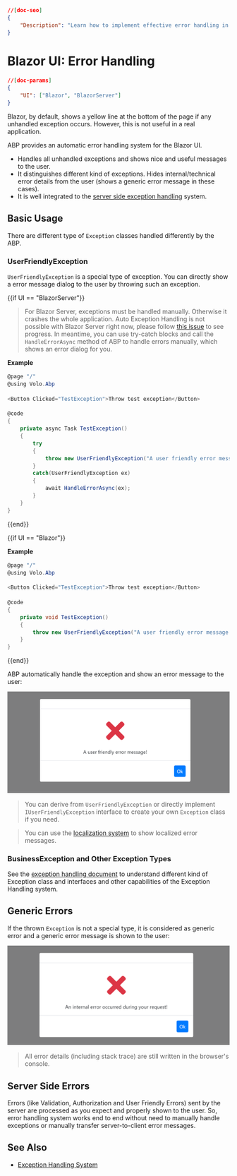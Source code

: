 ```json
//[doc-seo]
{
    "Description": "Learn how to implement effective error handling in Blazor UI with ABP Framework, ensuring user-friendly messages and seamless integration with server-side exceptions."
}
```

# Blazor UI: Error Handling

````json
//[doc-params]
{
    "UI": ["Blazor", "BlazorServer"]
}
````

Blazor, by default, shows a yellow line at the bottom of the page if any unhandled exception occurs. However, this is not useful in a real application.

ABP provides an automatic error handling system for the Blazor UI.

* Handles all unhandled exceptions and shows nice and useful messages to the user.
* It distinguishes different kind of exceptions. Hides internal/technical error details from the user (shows a generic error message in these cases).
* It is well integrated to the [server side exception handling](../../fundamentals/exception-handling.md) system.

## Basic Usage

There are different type of `Exception` classes handled differently by the ABP.

### UserFriendlyException

`UserFriendlyException` is a special type of exception. You can directly show a error message dialog to the user by throwing such an exception.

{{if UI == "BlazorServer"}}

> For Blazor Server, exceptions must be handled manually. Otherwise it crashes the whole application. Auto Exception Handling is not possible with Blazor Server right now, please follow [this issue](https://github.com/abpframework/abp/issues/8195) to see progress. In meantime, you can use try-catch blocks and call the `HandleErrorAsync` method of ABP to handle errors manually, which shows an error dialog for you.

**Example**

````csharp
@page "/"
@using Volo.Abp

<Button Clicked="TestException">Throw test exception</Button>

@code
{
    private async Task TestException()
    {
        try 
        {
            throw new UserFriendlyException("A user friendly error message!");
        }
        catch(UserFriendlyException ex) 
        {
            await HandleErrorAsync(ex);
        }
    }
}
````

{{end}}

{{if UI == "Blazor"}}

**Example**

````csharp
@page "/"
@using Volo.Abp

<Button Clicked="TestException">Throw test exception</Button>

@code
{
    private void TestException()
    {
        throw new UserFriendlyException("A user friendly error message!");
    }
}
````
{{end}}

ABP automatically handle the exception and show an error message to the user:

![blazor-user-friendly-exception](../../../images/blazor-user-friendly-exception.png)

> You can derive from `UserFriendlyException` or directly implement `IUserFriendlyException` interface to create your own `Exception` class if you need.

> You can use the [localization system](localization.md) to show localized error messages.

### BusinessException and Other Exception Types

See the [exception handling document](../../fundamentals/exception-handling.md) to understand different kind of Exception class and interfaces and other capabilities of the Exception Handling system.

## Generic Errors

If the thrown `Exception` is not a special type, it is considered as generic error and a generic error message is shown to the user:

![blazor-generic-exception-message](../../../images/blazor-generic-exception-message.png)

> All error details (including stack trace) are still written in the browser's console.

## Server Side Errors

Errors (like Validation, Authorization and User Friendly Errors) sent by the server are processed as you expect and properly shown to the user. So, error handling system works end to end without need to manually handle exceptions or manually transfer server-to-client error messages.

## See Also

* [Exception Handling System](../../fundamentals/exception-handling.md)
